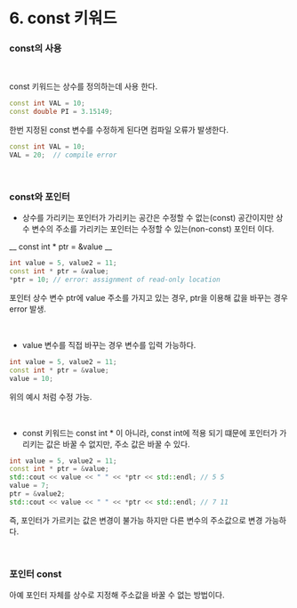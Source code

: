 # 6. const 키워드


### const의 사용
<br/>

const 키워드는 상수를 정의하는데 사용 한다.

```c++
const int VAL = 10;
const double PI = 3.15149;
```

한번 지정된 const 변수를 수정하게 된다면 컴파일 오류가 발생한다.


```c++
const int VAL = 10;
VAL = 20;  // compile error
```

<br/>

### const와 포인터

- 상수를 가리키는 포인터가 가리키는 공간은 수정할 수 없는(const) 공간이지만 상수 변수의 주소를 가리키는 포인터는 수정할 수 있는(non-const) 포인터 이다.

__ const int * ptr = &value __

```c++
int value = 5, value2 = 11;
const int * ptr = &value;
*ptr = 10; // error: assignment of read-only location
```

포인터 상수 변수 ptr에 value 주소를 가지고 있는 경우, ptr을 이용해 값을 바꾸는 경우 error 발생.

<br/>

- value 변수를 직접 바꾸는 경우 변수를 입력 가능하다.

```c++
int value = 5, value2 = 11;
const int * ptr = &value;
value = 10;
```

위의 예시 처럼 수정 가능.

<br/>

- const 키워드는 const int * 이 아니라, const int에 적용 되기 떄문에 포인터가 가리키는 값은 바꿀 수 없지만, 주소 값은 바꿀 수 있다.

```c++
int value = 5, value2 = 11;
const int * ptr = &value;
std::cout << value << " " << *ptr << std::endl; // 5 5
value = 7;
ptr = &value2;
std::cout << value << " " << *ptr << std::endl; // 7 11
```

즉, 포인터가 가르키는 값은 변경이 불가능 하지만 다른 변수의 주소값으로 변경 가능하다.

<br/>

### 포인터 const

아예 포인터 자체를 상수로 지정해 주소값을 바꿀 수 없는 방법이다.

```

